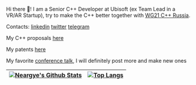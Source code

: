 Hi there 👋! I am a Senior C++ Developer at Ubisoft (ex Team Lead in a VR/AR Startup), try to make the С++ better together with [WG21 C++ Russia](https://stdcpp.ru/en/about).

Сontacts: [linkedin](https://www.linkedin.com/in/neargye/) [twitter](https://twitter.com/Neargye) [telegram](https://t.me/neargye)

My C++ proposals [here](https://github.com/Neargye/WG21)

My patents [here](https://uspto.report/patent/search/Goncharov;%20Daniil%20Olegovich)

My favorite [conference talk](https://youtu.be/xgPuEv9sfmc), I will definitely post more and make new ones

| [![Neargye's Github Stats](https://github-readme-stats.vercel.app/api?username=neargye&count_private=true&show_icons=true&theme=dark)](https://github.com/Neargye) | [![Top Langs](https://github-readme-stats.vercel.app/api/top-langs/?username=neargye&layout=compact&langs_count=3&theme=dark)](https://github.com/Neargye) |
|-|--|

